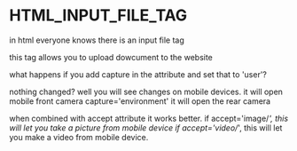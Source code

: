 # HTML_INPUT_FILE_TAG

in html everyone knows there is an input file tag

this tag allows you to upload dowcument to the website

what happens if you add capture in the attribute and set that to 'user'?

nothing changed?
well you will see changes on mobile devices.
it will open mobile front camera
capture='environment'
it will open the rear camera

when combined with accept attribute it works better.
if accept='image/_', this will let you take a picture from mobile device
if accept='video/_', this will let you make a video from mobile device.
